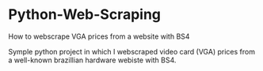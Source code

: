 # Python-Web-Scraping
How to webscrape VGA prices from a website with BS4

Symple python project in which I webscraped video card (VGA) prices from a well-known brazillian hardware webiste with BS4.
